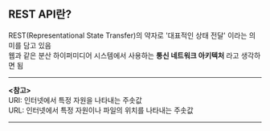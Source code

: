 ## REST API란?
REST(Representational State Transfer)의 약자로 '대표적인 상태 전달' 이라는 의미를 담고 있음               
웹과 같은 분산 하이퍼미디어 시스템에서 사용하는 **통신 네트워크 아키텍처** 라고 생각하면 됨               

***********
**<참고>**           
URI: 인터넷에서 특정 자원을 나타내는 주솟값           
URL: 인터넷에서 특정 자원이나 파일의 위치를 나타내는 주솟값               
****************
